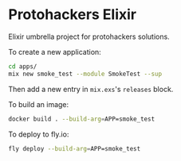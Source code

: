 # Protohackers Elixir

Elixir umbrella project for protohackers solutions.

To create a new application:
```bash
cd apps/
mix new smoke_test --module SmokeTest --sup
```
Then add a new entry in `mix.exs`'s `releases` block.

To build an image:
```bash
docker build . --build-arg=APP=smoke_test
```

To deploy to fly.io:
```bash
fly deploy --build-arg=APP=smoke_test
```

